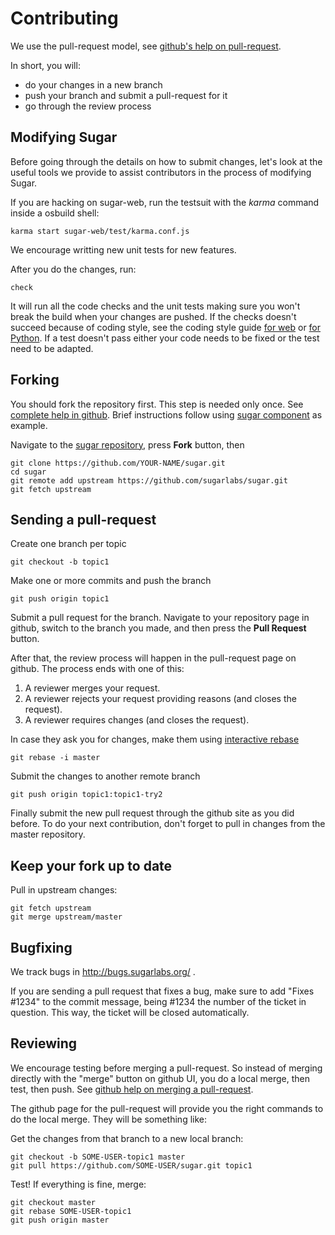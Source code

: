 Contributing
============

We use the pull-request model, see [github's help on
pull-request](https://help.github.com/articles/using-pull-requests).

In short, you will:

* do your changes in a new branch
* push your branch and submit a pull-request for it
* go through the review process

Modifying Sugar
---------------

Before going through the details on how to submit changes, let's look
at the useful tools we provide to assist contributors in the process
of modifying Sugar.

If you are hacking on sugar-web, run the testsuit with the *karma*
command inside a osbuild shell:

    karma start sugar-web/test/karma.conf.js

We encourage writting new unit tests for new features.

After you do the changes, run:

    check

It will run all the code checks and the unit tests making sure you
won't break the build when your changes are pushed. If the checks
doesn't succeed because of coding style, see the coding style guide
[for web](web-style.md.html) or [for Python](python-style.md.html).
If a test doesn't pass either your code needs to be fixed or the test
need to be adapted.

Forking
-------

You should fork the repository first.  This step is needed only once.
See [complete help in
github](https://help.github.com/articles/fork-a-repo).  Brief
instructions follow using [sugar
component](https://github.com/sugarlabs/sugar) as example.

Navigate to the [sugar repository](https://github.com/sugarlabs/sugar/),
press **Fork** button, then

    git clone https://github.com/YOUR-NAME/sugar.git
    cd sugar
    git remote add upstream https://github.com/sugarlabs/sugar.git
    git fetch upstream

Sending a pull-request
----------------------

Create one branch per topic

    git checkout -b topic1

Make one or more commits and push the branch

    git push origin topic1

Submit a pull request for the branch.  Navigate to your repository page in
github, switch to the branch you made, and then press the **Pull Request**
button.

After that, the review process will happen in the pull-request page on
github.  The process ends with one of this:

1. A reviewer merges your request.
2. A reviewer rejects your request providing reasons  (and closes the request).
3. A reviewer requires changes (and closes the request).

In case they ask you for changes, make them using [interactive rebase](http://git-scm.com/book/en/Git-Tools-Rewriting-History#Changing-Multiple-Commit-Messages)

    git rebase -i master

Submit the changes to another remote branch

    git push origin topic1:topic1-try2

Finally submit the new pull request through the github site as you did before.
To do your next contribution, don't forget to pull in changes from the master
repository.

Keep your fork up to date
-------------------------

Pull in upstream changes:

    git fetch upstream
    git merge upstream/master

Bugfixing
---------

We track bugs in http://bugs.sugarlabs.org/ .

If you are sending a pull request that fixes a bug, make sure to add
"Fixes #1234" to the commit message, being #1234 the number of the
ticket in question.  This way, the ticket will be closed
automatically.

Reviewing
---------

We encourage testing before merging a pull-request.  So instead of
merging directly with the "merge" button on github UI, you do a local
merge, then test, then push.  See [github help on merging a
pull-request](https://help.github.com/articles/merging-a-pull-request).

The github page for the pull-request will provide you the right
commands to do the local merge.  They will be something like:

Get the changes from that branch to a new local branch:

    git checkout -b SOME-USER-topic1 master
    git pull https://github.com/SOME-USER/sugar.git topic1

Test! If everything is fine, merge:

    git checkout master
    git rebase SOME-USER-topic1
    git push origin master
